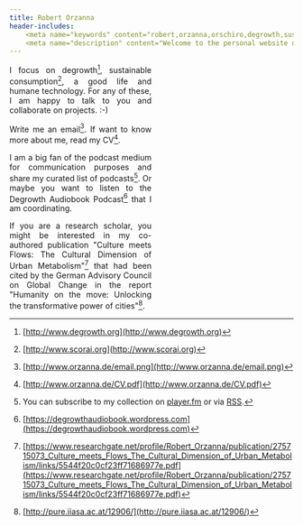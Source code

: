 ```yaml
---
title: Robert Orzanna
header-includes:
    <meta name="keywords" content="robert,orzanna,orschiro,degrowth,sustainable consumption,linux,ubuntu,open-source" />
    <meta name="description" content="Welcome to the personal website of Robert Orzanna." />
---
```


<div style="width: 50%; text-align: justify;">

I focus on degrowth[^degrowth], sustainable consumption[^scorai], a good life and
humane technology. For any of these, I am happy to talk to you and collaborate
on projects. :-)

Write me an email[^email]. If want to know more about me,
read my CV[^CV].

I am a big fan of the podcast medium for communication purposes and share my curated
list of podcasts[^podcast]. Or maybe you want
to listen to the Degrowth Audiobook Podcast[^DegrowthAudiobook] that I am coordinating.

If you are a research scholar, you might be interested in my co-authored publication "Culture meets Flows: The Cultural Dimension of
Urban Metabolism"[^CulturemeetsFlows] that had been cited by the German Advisory Council on
Global Change in the report "Humanity on the move: Unlocking the transformative power of cities"[^Humanityonthemove].
</div>

  [^email]: [http://www.orzanna.de/email.png](http://www.orzanna.de/email.png)
  [^degrowth]: [http://www.degrowth.org](http://www.degrowth.org)
  [^scorai]: [http://www.scorai.org](http://www.scorai.org)
  [^CV]: [http://www.orzanna.de/CV.pdf](http://www.orzanna.de/CV.pdf)
  [^podcast]: You can subscribe to my collection on  [player.fm](https://player.fm/series/robert-orzanna-podcast-collection-last-updated-2017-01-31) or via [RSS](http://feed.informer.com/digests/J5J0XMBNGD/feeder.rss).
  [^DegrowthAudiobook]: [https://degrowthaudiobook.wordpress.com](https://degrowthaudiobook.wordpress.com)
  [^CulturemeetsFlows]: [https://www.researchgate.net/profile/Robert_Orzanna/publication/275715073_Culture_meets_Flows_The_Cultural_Dimension_of_Urban_Metabolism/links/5544f20c0cf23ff71686977e.pdf](https://www.researchgate.net/profile/Robert_Orzanna/publication/275715073_Culture_meets_Flows_The_Cultural_Dimension_of_Urban_Metabolism/links/5544f20c0cf23ff71686977e.pdf)
  [^Humanityonthemove]: [http://pure.iiasa.ac.at/12906/](http://pure.iiasa.ac.at/12906/)

